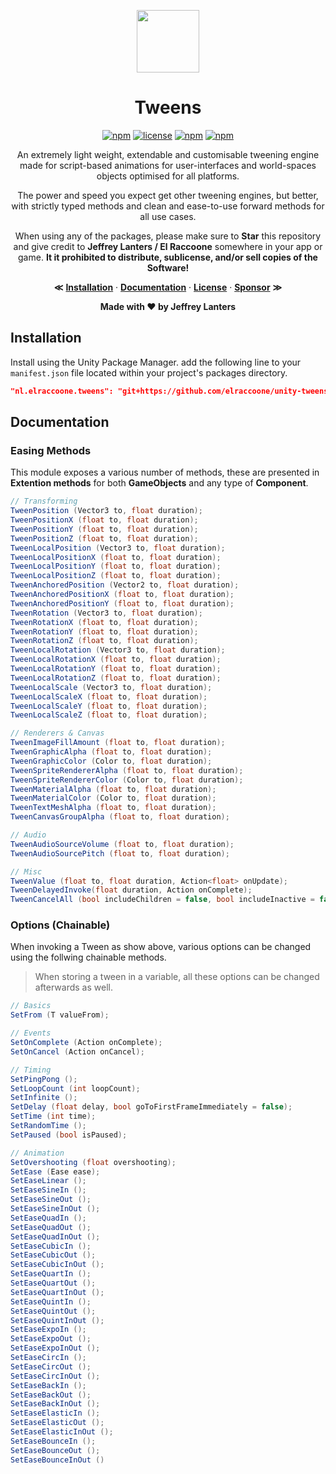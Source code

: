 <div align="center">

<img src="https://raw.githubusercontent.com/elraccoone/unity-tweens/master/.github/WIKI/logo.jpg" height="100px"></br>

# Tweens

[![npm](https://img.shields.io/badge/upm-1.5.0-232c37.svg?style=for-the-badge)]()
[![license](https://img.shields.io/badge/license-Custom-%23ecc531.svg?style=for-the-badge)](./LICENSE.md)
[![npm](https://img.shields.io/badge/sponsor-donate-E12C9A.svg?style=for-the-badge)](https://paypal.me/jeffreylanters)
[![npm](https://img.shields.io/github/stars/elraccoone/unity-tweens.svg?style=for-the-badge)]()

An extremely light weight, extendable and customisable tweening engine made for script-based animations for user-interfaces and world-spaces objects optimised for all platforms.

The power and speed you expect get other tweening engines, but better, with strictly typed methods and clean and ease-to-use forward methods for all use cases.

When using any of the packages, please make sure to **Star** this repository and give credit to **Jeffrey Lanters / El Raccoone** somewhere in your app or game. **It it prohibited to distribute, sublicense, and/or sell copies of the Software!**

**&Lt;**
[**Installation**](#installation) &middot;
[**Documentation**](#documentation) &middot;
[**License**](./LICENSE.md) &middot;
[**Sponsor**](https://paypal.me/jeffreylanters)
**&Gt;**

**Made with &hearts; by Jeffrey Lanters**

</div>

## Installation

Install using the Unity Package Manager. add the following line to your `manifest.json` file located within your project's packages directory.

```json
"nl.elraccoone.tweens": "git+https://github.com/elraccoone/unity-tweens"
```

## Documentation

### Easing Methods

This module exposes a various number of methods, these are presented in **Extention methods** for both **GameObjects** and any type of **Component**.

```cs
// Transforming
TweenPosition (Vector3 to, float duration);
TweenPositionX (float to, float duration);
TweenPositionY (float to, float duration);
TweenPositionZ (float to, float duration);
TweenLocalPosition (Vector3 to, float duration);
TweenLocalPositionX (float to, float duration);
TweenLocalPositionY (float to, float duration);
TweenLocalPositionZ (float to, float duration);
TweenAnchoredPosition (Vector2 to, float duration);
TweenAnchoredPositionX (float to, float duration);
TweenAnchoredPositionY (float to, float duration);
TweenRotation (Vector3 to, float duration);
TweenRotationX (float to, float duration);
TweenRotationY (float to, float duration);
TweenRotationZ (float to, float duration);
TweenLocalRotation (Vector3 to, float duration);
TweenLocalRotationX (float to, float duration);
TweenLocalRotationY (float to, float duration);
TweenLocalRotationZ (float to, float duration);
TweenLocalScale (Vector3 to, float duration);
TweenLocalScaleX (float to, float duration);
TweenLocalScaleY (float to, float duration);
TweenLocalScaleZ (float to, float duration);

// Renderers & Canvas
TweenImageFillAmount (float to, float duration);
TweenGraphicAlpha (float to, float duration);
TweenGraphicColor (Color to, float duration);
TweenSpriteRendererAlpha (float to, float duration);
TweenSpriteRendererColor (Color to, float duration);
TweenMaterialAlpha (float to, float duration);
TweenMaterialColor (Color to, float duration);
TweenTextMeshAlpha (float to, float duration);
TweenCanvasGroupAlpha (float to, float duration);

// Audio
TweenAudioSourceVolume (float to, float duration);
TweenAudioSourcePitch (float to, float duration);

// Misc
TweenValue (float to, float duration, Action<float> onUpdate);
TweenDelayedInvoke(float duration, Action onComplete);
TweenCancelAll (bool includeChildren = false, bool includeInactive = false);
```

### Options (Chainable)

When invoking a Tween as show above, various options can be changed using the follwing chainable methods.

> When storing a tween in a variable, all these options can be changed afterwards as well.

```cs
// Basics
SetFrom (T valueFrom);

// Events
SetOnComplete (Action onComplete);
SetOnCancel (Action onCancel);

// Timing
SetPingPong ();
SetLoopCount (int loopCount);
SetInfinite ();
SetDelay (float delay, bool goToFirstFrameImmediately = false);
SetTime (int time);
SetRandomTime ();
SetPaused (bool isPaused);

// Animation
SetOvershooting (float overshooting);
SetEase (Ease ease);
SetEaseLinear ();
SetEaseSineIn ();
SetEaseSineOut ();
SetEaseSineInOut ();
SetEaseQuadIn ();
SetEaseQuadOut ();
SetEaseQuadInOut ();
SetEaseCubicIn ();
SetEaseCubicOut ();
SetEaseCubicInOut ();
SetEaseQuartIn ();
SetEaseQuartOut ();
SetEaseQuartInOut ();
SetEaseQuintIn ();
SetEaseQuintOut ();
SetEaseQuintInOut ();
SetEaseExpoIn ();
SetEaseExpoOut ();
SetEaseExpoInOut ();
SetEaseCircIn ();
SetEaseCircOut ();
SetEaseCircInOut ();
SetEaseBackIn ();
SetEaseBackOut ();
SetEaseBackInOut ();
SetEaseElasticIn ();
SetEaseElasticOut ();
SetEaseElasticInOut ();
SetEaseBounceIn ();
SetEaseBounceOut ();
SetEaseBounceInOut ()
```

